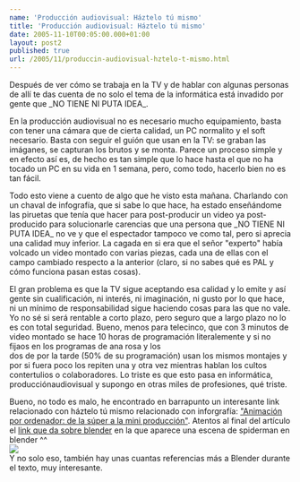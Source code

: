 ```yaml
---
name: 'Producción audiovisual: Háztelo tú mismo'
title: 'Producción audiovisual: Háztelo tú mismo'
date: 2005-11-10T00:05:00.000+01:00
layout: post2
published: true
url: /2005/11/produccin-audiovisual-hztelo-t-mismo.html
---
```


Después de ver cómo se trabaja en la TV y de hablar con algunas personas de allí te das cuenta de no solo el tema de la informática está invadido por gente que \_NO TIENE NI PUTA IDEA\_.  
  
En la producción audiovisual no es necesario mucho equipamiento, basta con tener una cámara que de cierta calidad, un PC normalito y el soft necesario. Basta con seguir el guión que usan en la TV: se graban las imáganes, se capturan los brutos y se monta. Parece un proceso simple y en efecto así es, de hecho es tan simple que lo hace hasta el que no ha tocado un PC en su vida en 1 semana, pero, como todo, hacerlo bien no es tan fácil.  
  
Todo esto viene a cuento de algo que he visto esta mañana. Charlando con un chaval de infografía, que si sabe lo que hace, ha estado enseñándome las piruetas que tenía que hacer para post-producir un video ya post-producido para solucionarle carencias que una persona que \_NO TIENE NI PUTA IDEA\_ no ve y que el espectador tampoco ve como tal, pero si aprecia una calidad muy inferior. La cagada en si era que el señor "experto" había volcado un video montado con varias piezas, cada una de ellas con el campo cambiado respecto a la anterior (claro, si no sabes qué es PAL y cómo funciona pasan estas cosas).  
  
El gran problema es que la TV sigue aceptando esa calidad y lo emite y así gente sin cualificación, ni interés, ni imaginación, ni gusto por lo que hace, ni un mínimo de responsabilidad sigue haciendo cosas para las que no vale. Yo no sé si será rentable a corto plazo, pero seguro que a largo plazo no lo es con total seguridad. Bueno, menos para telecinco, que con 3 minutos de video montado se hace 10 horas de programación literalemente y si no fijaos en los programas de ana rosa y los  
dos de por la tarde (50% de su programación) usan los mismos montajes y por si fuera poco los repiten una y otra vez mientras hablan los cultos contertulios o colaboradores. Lo triste es que esto pasa en informática, producciónaudiovisual y supongo en otras miles de profesiones, qué triste.  
  
Bueno, no todo es malo, he encontrado en barrapunto un interesante link relacionado con háztelo tú mismo relacionado con inforgrafía: ["Animación por ordenador: de la súper a la mini producción"](http://www.uoc.edu/mosaic/articulos/ccorcoles1105.html). Atentos al final del artículo el [link que da sobre blender](http://www.blender3d.org/cms/Animatics_for_Motion_P.393.0.html) en la que aparece una escena de spiderman en blender ^^  
[![](http://www.blender3d.org/cms/typo3temp/pics/654edc169b.jpg)](http://www.blender3d.org/cms/typo3temp/pics/654edc169b.jpg)  
Y no solo eso, también hay unas cuantas referencias más a Blender durante el texto, muy interesante.